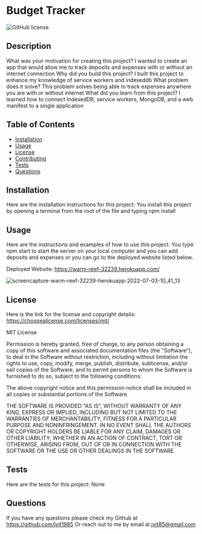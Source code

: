   # Budget Tracker
  
  ![GitHub license](https://img.shields.io/badge/license-MIT-blue.svg)
  
  
  ## Description
  What was your motivation for creating this project? I wanted to create an app that would allow me to track deposits and expenses with or without an internet           connection
  Why did you build this project? I built this project to enhance my knowledge of service workers and indexeddb
  What problem does it solve? This problem solves being able to track expenses anywhere you are with or without internet
  What did you learn from this project? I learned how to connect IndexedDB, service workers, MongoDB, and a web manifest to a single application
  
  ## Table of Contents
  - [Installation](#installation)
  - [Usage](#usage)
  - [License](#license)
  - [Contributing](#contributing)
  - [Tests](#tests)
  - [Questions](#questions)

  ## Installation
  Here are the installation instructions for this project:
  You install this project by opening a terminal from the root of the file and typing npm install
  

  ## Usage
  Here are the instructions and examples of how to use this project:
  You type npm start to start the server on your local computer and you can add deposits and expenses or you can go to the deployed website listed below.

  Deployed Website: https://warm-reef-32239.herokuapp.com/
  
  ![screencapture-warm-reef-32239-herokuapp-2022-07-03-10_41_13](https://user-images.githubusercontent.com/54601156/177046970-010aa751-d90b-4ca2-8cec-4d9aeeb08ae6.jpg)

  
  ## License
  Here is the link for the license and copyright details: https://choosealicense.com/licenses/mit/
    
  
  MIT License
          
  Permission is hereby granted, free of charge, to any person obtaining a copy
  of this software and associated documentation files (the "Software"), to deal
  in the Software without restriction, including without limitation the rights
  to use, copy, modify, merge, publish, distribute, sublicense, and/or sell
  copies of the Software, and to permit persons to whom the Software is
  furnished to do so, subject to the following conditions:
          
  The above copyright notice and this permission notice shall be included in all
  copies or substantial portions of the Software.
          
  THE SOFTWARE IS PROVIDED "AS IS", WITHOUT WARRANTY OF ANY KIND, EXPRESS OR
  IMPLIED, INCLUDING BUT NOT LIMITED TO THE WARRANTIES OF MERCHANTABILITY,
  FITNESS FOR A PARTICULAR PURPOSE AND NONINFRINGEMENT. IN NO EVENT SHALL THE
  AUTHORS OR COPYRIGHT HOLDERS BE LIABLE FOR ANY CLAIM, DAMAGES OR OTHER
  LIABILITY, WHETHER IN AN ACTION OF CONTRACT, TORT OR OTHERWISE, ARISING FROM,
  OUT OF OR IN CONNECTION WITH THE SOFTWARE OR THE USE OR OTHER DEALINGS IN THE
  SOFTWARE.
    
  
  

  ## Tests
  Here are the tests for this project:
  None
  

  ## Questions
  If you have any questions please check my Github at https://github.com/jvit1985
  Or reach out to me by email at jvit85@gmail.com
